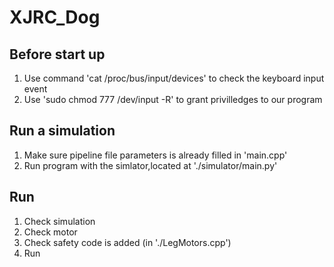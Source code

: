 # XJRC_Dog
## Before start up
1. Use command 'cat /proc/bus/input/devices' to check the keyboard input event
2. Use 'sudo chmod 777 /dev/input -R' to grant privilledges to our program

## Run a simulation
1. Make sure pipeline file parameters is already filled in 'main.cpp'
2. Run program with the simlator,located at './simulator/main.py'
## Run
1. Check simulation
2. Check motor
3. Check safety code is added (in './LegMotors.cpp')
4. Run
